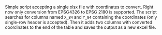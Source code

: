Simple script accepting a single xlsx file with coordinates to convert. Right now only conversion from EPSG4326 to EPSG 2180 is supported. The script searches for columns named `X_84` and `Y_84` containing the coordinates (only single-row header is accepted). Then it adds two columns with converted coordinates to the end of the table and saves the output as a new excel file.